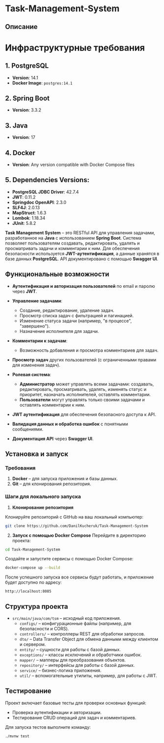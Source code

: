 # Task-Management-System

## Описание

# Инфраструктурные требования

## 1. **PostgreSQL**
   - **Version**: 14.1
   - **Docker Image**: `postgres:14.1`

## 2. **Spring Boot**
   - **Version**: 3.3.2

## 3. **Java**
   - **Version**: 17

## 4. **Docker**
   - **Version**: Any version compatible with Docker Compose files

## 5. **Dependencies Versions**:
   - **PostgreSQL JDBC Driver**: 42.7.4
   - **JWT**: 0.11.2
   - **Springdoc OpenAPI**: 2.3.0
   - **SLF4J**: 2.0.13
   - **MapStruct**: 1.6.3
   - **Lombok**: 1.18.34
   - **JUnit**: 5.8.2 

**Task Management System** – это RESTful API для управления задачами, разработанное на **Java** с использованием **Spring Boot**. Система позволяет пользователям создавать, редактировать, удалять и просматривать задачи и комментарии к ним. Для обеспечения безопасности используется **JWT-аутентификация**, а данные хранятся в базе данных **PostgreSQL**. API документировано с помощью **Swagger UI**.

## Функциональные возможности

- **Аутентификация и авторизация пользователей** по email и паролю через **JWT**.
  
- **Управление задачами**:
  - Создание, редактирование, удаление задач.
  - Просмотр списка задач с фильтрацией и пагинацией.
  - Изменение статуса задачи (например, "в процессе", "завершено").
  - Назначение исполнителя для задачи.

- **Комментарии к задачам**:
  - Возможность добавления и просмотра комментариев для задач.

- **Просмотр задач** других пользователей (с ограниченными правами для изменения задач).

- **Ролевая система**:
  - **Администратор** может управлять всеми задачами: создавать, редактировать, просматривать, удалять, изменять статус и приоритет, назначать исполнителей, оставлять комментарии.
  - **Пользователи** могут управлять только своими задачами и оставлять комментарии к ним.

- **JWT аутентификация** для обеспечения безопасного доступа к API.

- **Валидация данных и обработка ошибок** с понятными сообщениями.

- **Документация API** через **Swagger UI**.

## Установка и запуск

### Требования

1. **Docker** – для запуска приложения и базы данных.
2. **Git** – для клонирования репозитория.

### Шаги для локального запуска

1. **Клонирование репозитория**

  Клонируйте репозиторий с GitHub на ваш локальный компьютер:
  
  ```bash
  git clone https://github.com/DanilKucheruk/Task-Management-System
  ```
2. **Запуск с помощью Docker Compose**
  Перейдите в директорию проекта:
  ```bash
  cd Task-Management-System
  ```
  Создайте и запустите сервисы с помощью Docker Compose:
  ```bash
  docker-compose up --build
  ```
  После успешного запуска все сервисы будут работать, и приложение будет доступно по адресу:
  ```
  http://localhost:8085
  ```
## Структура проекта

- `src/main/java/com/tsm` – исходный код приложения.
  - `configs/` – конфигурационные файлы (например, для безопасности и CORS).
  - `controllers/` – контроллеры REST для обработки запросов.
  - `dto/` – Data Transfer Object для обмена данными между клиентом и сервером.
  - `entity/` – сущности для работы с базой данных.
  - `exceptions/` – классы исключений и обработчики ошибок.
  - `mapper/` – мапперы для преобразования объектов.
  - `repository/` – интерфейсы для работы с базой данных.
  - `service/` – бизнес-логика приложения.
  - `util/` – вспомогательные утилиты, например, для работы с JWT.

## Тестирование

Проект включает базовые тесты для проверки основных функций:

- Проверка аутентификации и авторизации.
- Тестирование CRUD операций для задач и комментариев.

Для запуска тестов выполните команду:

```bash
./mvnw test
```
